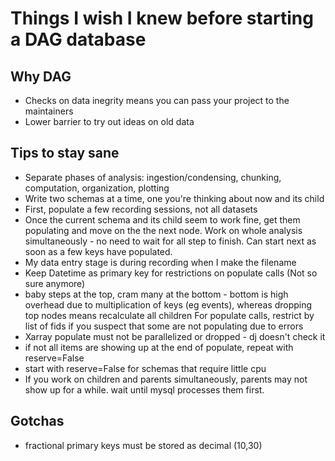 # Things I wish I knew before starting a DAG database
## Why DAG
- Checks on data inegrity means you can pass your project to the maintainers
- Lower barrier to try out ideas on old data 

## Tips to stay sane
- Separate phases of analysis: ingestion/condensing, chunking, computation, organization, plotting
- Write two schemas at a time, one you're thinking about now and its child
- First, populate a few recording sessions, not all datasets
- Once the current schema and its child seem to work fine, get them populating and move on the the next node. Work on whole analysis simultaneously - no need to wait for all step to finish. Can start next as soon as a few keys have populated. 
- My data entry stage is during recording when I make the filename 
- Keep Datetime as primary key for restrictions on populate calls (Not so sure anymore)
- baby steps at the top, cram many at the bottom - bottom is high overhead due to multiplication of keys (eg events), whereas dropping top nodes means recalculate all children
For populate calls, restrict by list of fids if you suspect that some are not populating due to errors
- Xarray populate must not be parallelized or dropped - dj doesn't check it
- if not all items are showing up at the end of populate, repeat with reserve=False
- start with reserve=False for schemas that require little cpu
- If you work on children and parents simultaneously,  parents may not show up for a while. wait until mysql processes them first.

## Gotchas
- fractional primary keys must be stored as decimal  (10,30)
